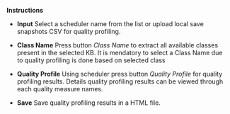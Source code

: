 **Instructions**

- **Input** Select a scheduler name from the list or upload local save snapshots CSV for quality profiling. 

- **Class Name** Press button *Class Name* to extract all available classes present in the selected KB. It is mendatory to select a Class Name  due to quality profiling is done based on selected class

- **Quality Profile** Using scheduler press button *Quality Profile* for quality profiling results. Details quality profiling results can be viewed through each quality measure names. 

- **Save** Save quality profiling results in a HTML file.